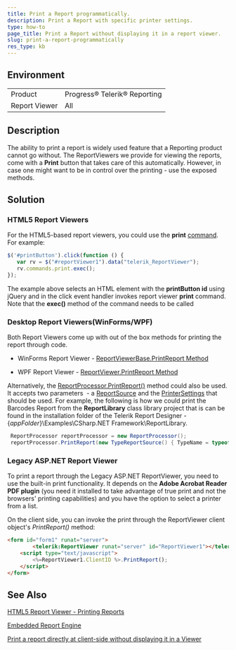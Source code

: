 ```yaml
---
title: Print a Report programmatically.
description: Print a Report with specific printer settings.
type: how-to
page_title: Print a Report without displaying it in a report viewer.
slug: print-a-report-programmatically
res_type: kb
---
```


## Environment

<table>
	<tr>
		<td>Product</td>
		<td>Progress® Telerik® Reporting</td>
	</tr>
   	<tr>
		<td>Report Viewer</td>
		<td>All</td>
	</tr>
</table>

## Description

The ability to print a report is widely used feature that a Reporting product cannot go without. The ReportViewers we provide for viewing the reports, come with a **Print** button that takes care of this automatically. However, in case one might want to be in control over the printing - use the exposed methods.  
   
## Solution

 ### HTML5 Report Viewers

 For the HTML5-based report viewers, you could use the **print** [command](../html5-report-viewer-reportviewer-properties-commands). For example:

 ```js
 $('#printButton').click(function () {
    var rv = $("#reportViewer1").data("telerik_ReportViewer");
    rv.commands.print.exec();
});
 ```

 The example above selects an HTML element with the **printButton id** using jQuery and in the click event handler invokes report viewer **print** command. Note that the **exec()** method of the command needs to be called
 
 ### Desktop Report Viewers(WinForms/WPF)  
   
  Both Report Viewers come up with out of the box methods for printing the report through code.

   - WinForms Report Viewer - [ReportViewerBase.PrintReport Method](../m-telerik-reportviewer-winforms-reportviewerbase-printreport)

   - WPF Report Viewer - [ReportViewer.PrintReport Method](../m-telerik-reportviewer-wpf-reportviewer-printreport)

 Alternatively, the [ReportProcessor.PrintReport()](../m-telerik-reporting-processing-reportprocessor-printreport) method could also be used. It accepts two parameters  - a [ReportSource](../t-telerik-reporting-reportsource) and the [PrinterSettings](https://docs.microsoft.com/en-us/dotnet/api/system.drawing.printing.printersettings?view=net-5.0) that should be used. For example, the following is how we could print the Barcodes Report from the **ReportLibrary** class library project that is can be found in the installation folder of the Telerik Report Designer - {*appFolder*}\Examples\CSharp\.NET Framework\ReportLibrary.
    
```cs
 ReportProcessor reportProcessor = new ReportProcessor();
 reportProcessor.PrintReport(new TypeReportSource() { TypeName = typeof(BarcodesReport).AssemblyQualifiedName }, new PrinterSettings());
``` 

 ### Legacy ASP.NET Report Viewer  
   
 To print a report through the Legacy ASP.NET ReportViewer, you need to use the built-in print functionality. It depends on the **Adobe Acrobat Reader PDF plugin** (you need it installed to take advantage of true print and not the browsers' printing capabilities) and you have the option to select a printer from a list.   
   

On the client side, you can invoke the print through the ReportViewer client object's *PrintReport()* method:  
   
```html
<form id="form1" runat="server">      
        <telerik:ReportViewer runat="server" id="ReportViewer1"></telerik:ReportViewer>                       
    <script type="text/javascript"> 
        <%=ReportViewer1.ClientID %>.PrintReport(); 
    </script>        
</form> 
```
   
## See Also

[HTML5 Report Viewer - Printing Reports](../html5-report-viewer-direct-print)

[Embedded Report Engine](../programmatic-exporting-report)

[Print a report directly at client-side without displaying it in a Viewer](./print-a-report-directly-at-client-side-without-displaying-it-in-a-viewer)

  

